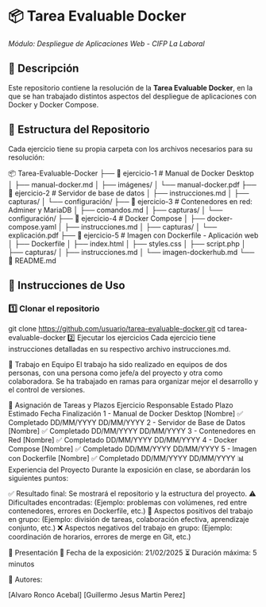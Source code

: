 
# 📦 Tarea Evaluable Docker  
*Módulo: Despliegue de Aplicaciones Web - CIFP La Laboral*  

## 📖 Descripción  
Este repositorio contiene la resolución de la **Tarea Evaluable Docker**, en la que se han trabajado distintos aspectos del despliegue de aplicaciones con Docker y Docker Compose.  

## 📂 Estructura del Repositorio  
Cada ejercicio tiene su propia carpeta con los archivos necesarios para su resolución:  

📦 Tarea-Evaluable-Docker
├── 📁 ejercicio-1 # Manual de Docker Desktop
│ ├── manual-docker.md
│ ├── imágenes/
│ └── manual-docker.pdf
├── 📁 ejercicio-2 # Servidor de base de datos
│ ├── instrucciones.md
│ ├── capturas/
│ └── configuración/
├── 📁 ejercicio-3 # Contenedores en red: Adminer y MariaDB
│ ├── comandos.md
│ ├── capturas/
│ └── configuración/
├── 📁 ejercicio-4 # Docker Compose
│ ├── docker-compose.yaml
│ ├── instrucciones.md
│ ├── capturas/
│ └── explicación.pdf
├── 📁 ejercicio-5 # Imagen con Dockerfile - Aplicación web
│ ├── Dockerfile
│ ├── index.html
│ ├── styles.css
│ ├── script.php
│ ├── capturas/
│ ├── instrucciones.md
│ └── imagen-dockerhub.md
└── 📄 README.md

## 🚀 Instrucciones de Uso  
### 1️⃣ Clonar el repositorio  
git clone https://github.com/usuario/tarea-evaluable-docker.git
cd tarea-evaluable-docker
2️⃣ Ejecutar los ejercicios
Cada ejercicio tiene instrucciones detalladas en su respectivo archivo instrucciones.md.

🔄 Trabajo en Equipo
El trabajo ha sido realizado en equipos de dos personas, con una persona como jefe/a del proyecto y otra como colaboradora. Se ha trabajado en ramas para organizar mejor el desarrollo y el control de versiones.

📌 Asignación de Tareas y Plazos
Ejercicio	Responsable	Estado	Plazo Estimado	Fecha Finalización
1 - Manual de Docker Desktop	[Nombre]	✅ Completado	DD/MM/YYYY	DD/MM/YYYY
2 - Servidor de Base de Datos	[Nombre]	✅ Completado	DD/MM/YYYY	DD/MM/YYYY
3 - Contenedores en Red	[Nombre]	✅ Completado	DD/MM/YYYY	DD/MM/YYYY
4 - Docker Compose	[Nombre]	✅ Completado	DD/MM/YYYY	DD/MM/YYYY
5 - Imagen con Dockerfile	[Nombre]	✅ Completado	DD/MM/YYYY	DD/MM/YYYY
📊 Experiencia del Proyecto
Durante la exposición en clase, se abordarán los siguientes puntos:

✅ Resultado final: Se mostrará el repositorio y la estructura del proyecto.
⚠️ Dificultades encontradas: (Ejemplo: problemas con volúmenes, red entre contenedores, errores en Dockerfile, etc.)
🎉 Aspectos positivos del trabajo en grupo: (Ejemplo: división de tareas, colaboración efectiva, aprendizaje conjunto, etc.)
❌ Aspectos negativos del trabajo en grupo: (Ejemplo: coordinación de horarios, errores de merge en Git, etc.)

📅 Presentación
📌 Fecha de la exposición: 21/02/2025
⏳ Duración máxima: 5 minutos

📌 Autores:

[Alvaro Ronco Acebal]
[Guillermo Jesus Martin Perez]

